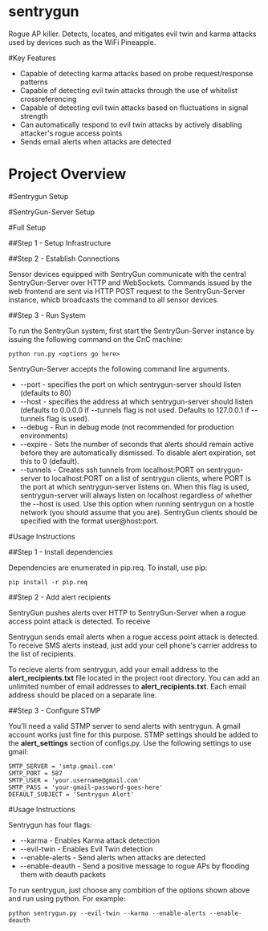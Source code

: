 # sentrygun

Rogue AP killer. Detects, locates, and mitigates evil twin and karma attacks used by devices such as the WiFi Pineapple. 

#Key Features

 - Capable of detecting karma attacks based on probe request/response patterns
 - Capable of detecting evil twin attacks through the use of whitelist crossreferencing
 - Capable of detecting evil twin attacks based on fluctuations in signal strength
 - Can automatically respond to evil twin attacks by actively disabling attacker's rogue access points
 - Sends email alerts when attacks are detected

# Project Overview

#Sentrygun Setup 

#SentryGun-Server Setup

#Full Setup

##Step 1 - Setup Infrastructure

##Step 2 - Establish Connections

Sensor devices equipped with SentryGun communicate with the central SentryGun-Server over HTTP and WebSockets. Commands issued by the web frontend are sent via HTTP POST request to the SentryGun-Server instance, whicb broadcasts the command to all sensor devices. 

##Step 3 - Run System

To run the SentryGun system, first start the SentryGun-Server instance by issuing the following command on the CnC machine:

	python run.py <options go here> 

SentryGun-Server accepts the following command line arguments.

 - --port   - specifies the port on which sentrygun-server should listen (defaults to 80)
 - --host   - specifies the address at which sentrygun-server should listen (defaults to 0.0.0.0 if --tunnels flag is not used. Defaults to 127.0.0.1 if --tunnels flag is used).
 - --debug  - Run in debug mode (not recommended for production environments)
 - --expire - Sets the number of seconds that alerts should remain active before they are automatically dismissed. To disable alert expiration, set this to 0 (default).
 - --tunnels - Creates ssh tunnels from localhost:PORT on sentrygun-server to localhost:PORT on a list of sentrygun clients, where PORT is the port at which sentrygun-server listens on. When this flag is used, sentrygun-server will always listen on localhost regardless of whether the --host is used. Use this option when running sentrygun on a hostle network (you should assume that you are). SentryGun clients should be specified with the format user@host:port.
 
#Usage Instructions


##Step 1 - Install dependencies

Dependencies are enumerated in pip.req. To install, use pip:

	pip install -r pip.req

##Step 2 - Add alert recipients

SentryGun pushes alerts over HTTP to SentryGun-Server when a rogue access point attack is detected. To receive 

Sentrygun sends email alerts when a rogue access point attack is detected. To receive SMS alerts instead, just add your cell phone's carrier address to the list of recipients.

To recieve alerts from sentrygun, add your email address to the __alert\_recipients.txt__ file located in the project root directory. You can add an unlimited number of email addresses to __alert\_recipients.txt__. Each email address should be placed on a separate line.

##Step 3 - Configure STMP

You'll need a valid STMP server to send alerts with sentrygun. A gmail account works just fine for this purpose. STMP settings should be added to the __alert\_settings__ section of configs.py. Use the following settings to use gmail:

	SMTP_SERVER = 'smtp.gmail.com'
	SMTP_PORT = 587
	SMTP_USER = 'your.username@gmail.com'
	SMTP_PASS = 'your-gmail-password-goes-here'
	DEFAULT_SUBJECT = 'Sentrygun Alert'

#Usage Instructions

Sentrygun has four flags:

 - --karma - Enables Karma attack detection
 - --evil-twin - Enables Evil Twin detection
 - --enable-alerts - Send alerts when attacks are detected
 - --enable-deauth - Send a positive message to rogue APs by flooding them with deauth packets

To run sentrygun, just choose any combition of the options shown above and run using python. For example:

	python sentrygun.py --evil-twin --karma --enable-alerts --enable-deauth
